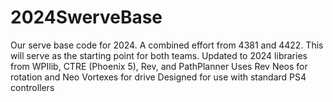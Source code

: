 # 2024SwerveBase
Our serve base code for 2024. A combined effort from 4381 and 4422.
This will serve as the starting point for both teams.
Updated to 2024 libraries from WPIlib, CTRE (Phoenix 5), Rev, and PathPlanner
Uses Rev Neos for rotation and Neo Vortexes for drive
Designed for use with standard PS4 controllers